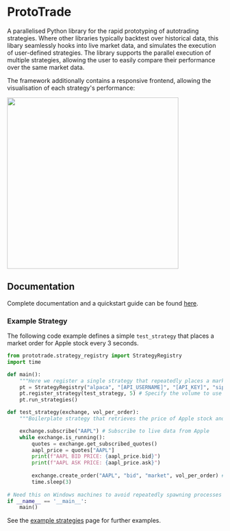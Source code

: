 # ProtoTrade

A parallelised Python library for the rapid prototyping of autotrading strategies. Where other libraries typically backtest over historical data, this libary seamlessly hooks into live market data, and simulates the execution of user-defined strategies. The library supports the parallel execution of multiple strategies, allowing the user to easily compare their performance over the same market data.

The framework additionally contains a responsive frontend, allowing the visualisation of each strategy's performance:


<img src="https://user-images.githubusercontent.com/8079722/218773459-85885323-8d66-45cc-9a91-f1f6694aaa85.jpg" width="400">

## Documentation

Complete documentation and a quickstart guide can be found [here](https://scott943.github.io/Prototrade_Docs/quickstart.html).


### Example Strategy

The following code example defines a simple `test_strategy` that places a market order for Apple stock every 3 seconds.

```python
from prototrade.strategy_registry import StrategyRegistry
import time

def main():
    """Here we register a single strategy that repeatedly places a market order for Apple with a volume of 5."""
    pt = StrategyRegistry("alpaca", "[API_USERNAME]", "[API_KEY]", "sip")
    pt.register_strategy(test_strategy, 5) # Specify the volume to use here (as a contrived example)
    pt.run_strategies()

def test_strategy(exchange, vol_per_order):
    """Boilerplate strategy that retrieves the price of Apple stock and places a market order every 3 seconds."""

    exchange.subscribe("AAPL") # Subscribe to live data from Apple
    while exchange.is_running():
        quotes = exchange.get_subscribed_quotes()
        aapl_price = quotes["AAPL"]
        print(f"AAPL BID PRICE: {aapl_price.bid}")
        print(f"AAPL ASK PRICE: {aapl_price.ask}")
        
        exchange.create_order("AAPL", "bid", "market", vol_per_order) # Example of placing an order 
        time.sleep(3)
        
# Need this on Windows machines to avoid repeatedly spawning processes
if __name__ == '__main__': 
    main()
```
                    
See the [example strategies](https://scott943.github.io/Prototrade_Docs/example_strategies.html) page for further examples.
